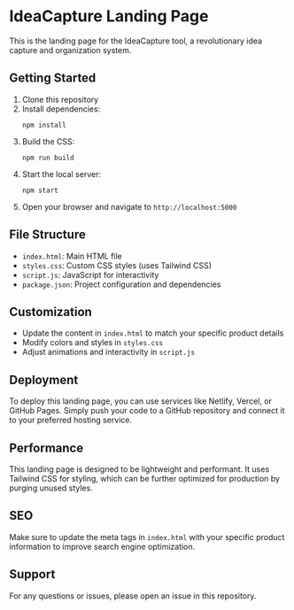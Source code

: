 # IdeaCapture Landing Page

This is the landing page for the IdeaCapture tool, a revolutionary idea capture and organization system.

## Getting Started

1. Clone this repository
2. Install dependencies:
   ```
   npm install
   ```
3. Build the CSS:
   ```
   npm run build
   ```
4. Start the local server:
   ```
   npm start
   ```
5. Open your browser and navigate to `http://localhost:5000`

## File Structure

- `index.html`: Main HTML file
- `styles.css`: Custom CSS styles (uses Tailwind CSS)
- `script.js`: JavaScript for interactivity
- `package.json`: Project configuration and dependencies

## Customization

- Update the content in `index.html` to match your specific product details
- Modify colors and styles in `styles.css`
- Adjust animations and interactivity in `script.js`

## Deployment

To deploy this landing page, you can use services like Netlify, Vercel, or GitHub Pages. Simply push your code to a GitHub repository and connect it to your preferred hosting service.

## Performance

This landing page is designed to be lightweight and performant. It uses Tailwind CSS for styling, which can be further optimized for production by purging unused styles.

## SEO

Make sure to update the meta tags in `index.html` with your specific product information to improve search engine optimization.

## Support

For any questions or issues, please open an issue in this repository.
